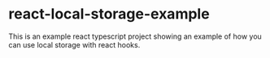 # react-local-storage-example
This is an example react typescript project showing an example of how you can use local storage with react hooks.
